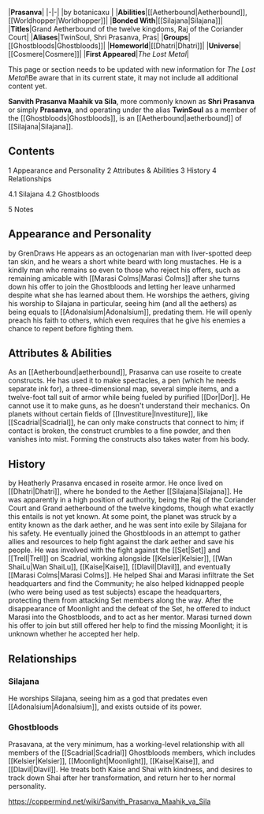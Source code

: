 |**Prasanva**|
|-|-|
|by  botanicaxu |
|**Abilities**|[[Aetherbound\|Aetherbound]], [[Worldhopper\|Worldhopper]]|
|**Bonded With**|[[Silajana\|Silajana]]|
|**Titles**|Grand Aetherbound of the twelve kingdoms, Raj of the Coriander Court|
|**Aliases**|TwinSoul, Shri Prasanva, Pras|
|**Groups**|[[Ghostbloods\|Ghostbloods]]|
|**Homeworld**|[[Dhatri\|Dhatri]]|
|**Universe**|[[Cosmere\|Cosmere]]|
|**First Appeared**|*The Lost Metal*|

This page or section needs to be updated with new information for *The Lost Metal*!Be aware that in its current state, it may not include all additional content yet.

**Sanvith Prasanva Maahik va Sila**, more commonly known as **Shri Prasanva** or simply **Prasanva**, and operating under the alias **TwinSoul** as a member of the [[Ghostbloods\|Ghostbloods]], is an [[Aetherbound\|aetherbound]] of [[Silajana\|Silajana]].

## Contents

1 Appearance and Personality
2 Attributes & Abilities
3 History
4 Relationships

4.1 Silajana
4.2 Ghostbloods


5 Notes


## Appearance and Personality
 by  GrenDraws 
He appears as an octogenarian man with liver-spotted deep tan skin, and he wears a short white beard with long mustaches.
He is a kindly man who remains so even to those who reject his offers, such as remaining amicable with [[Marasi Colms\|Marasi Colms]] after she turns down his offer to join the Ghostbloods and letting her leave unharmed despite what she has learned about them.
He worships the aethers, giving his worship to Silajana in particular, seeing him (and all the aethers) as being equals to [[Adonalsium\|Adonalsium]], predating them. He will openly preach his faith to others, which even requires that he give his enemies a chance to repent before fighting them.

## Attributes & Abilities
As an [[Aetherbound\|aetherbound]], Prasanva can use roseite to create constructs. He has used it to make spectacles, a pen (which he needs separate ink for), a three-dimensional map, several simple items, and a twelve-foot tall suit of armor while being fueled by purified [[Dor\|Dor]]. He cannot use it to make guns, as he doesn't understand their mechanics. On planets without certain fields of [[Investiture\|Investiture]], like [[Scadrial\|Scadrial]], he can only make constructs that connect to him; if contact is broken, the construct crumbles to a fine powder, and then vanishes into mist. Forming the constructs also takes water from his body.

## History
 by  Heatherly  Prasanva encased in roseite armor.
He once lived on [[Dhatri\|Dhatri]], where he bonded to the Aether [[Silajana\|Silajana]]. He was apparently in a high position of authority, being the Raj of the Coriander Court and Grand aetherbound of the twelve kingdoms, though what exactly this entails is not yet known.
At some point, the planet was struck by a entity known as the dark aether, and he was sent into exile by Silajana for his safety. He eventually joined the Ghostbloods in an attempt to gather allies and resources to help fight against the dark aether and save his people.
He was involved with the fight against the [[Set\|Set]] and [[Trell\|Trell]] on Scadrial, working alongside [[Kelsier\|Kelsier]], [[Wan ShaiLu\|Wan ShaiLu]], [[Kaise\|Kaise]], [[Dlavil\|Dlavil]], and eventually [[Marasi Colms\|Marasi Colms]]. He helped Shai and Marasi infiltrate the Set headquarters and find the Community; he also helped kidnapped people (who were being used as test subjects) escape the headquarters, protecting them from attacking Set members along the way.
After the disappearance of Moonlight and the defeat of the Set, he offered to induct Marasi into the Ghostbloods, and to act as her mentor. Marasi turned down his offer to join but still offered her help to find the missing Moonlight; it is unknown whether he accepted her help.

## Relationships
### Silajana
He worships Silajana, seeing him as a god that predates even [[Adonalsium\|Adonalsium]], and exists outside of its power.

### Ghostbloods
Prasavana, at the very minimum, has a working-level relationship with all members of the [[Scadrial\|Scadrial]] Ghostbloods members, which includes [[Kelsier\|Kelsier]], [[Moonlight\|Moonlight]], [[Kaise\|Kaise]], and [[Dlavil\|Dlavil]]. He treats both Kaise and Shai with kindness, and desires to track down Shai after her transformation, and return her to her normal personality.



https://coppermind.net/wiki/Sanvith_Prasanva_Maahik_va_Sila